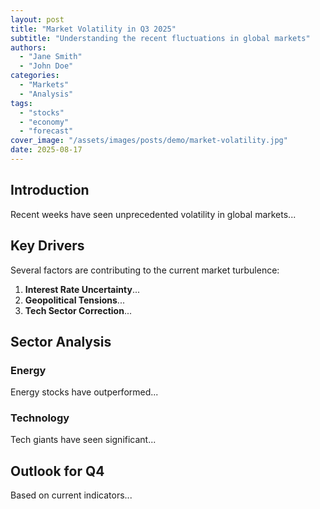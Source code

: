 ```yaml
---
layout: post
title: "Market Volatility in Q3 2025"
subtitle: "Understanding the recent fluctuations in global markets"
authors: 
  - "Jane Smith"
  - "John Doe"
categories: 
  - "Markets"
  - "Analysis"
tags: 
  - "stocks"
  - "economy"
  - "forecast"
cover_image: "/assets/images/posts/demo/market-volatility.jpg"
date: 2025-08-17
---
```


## Introduction
Recent weeks have seen unprecedented volatility in global markets...

## Key Drivers
Several factors are contributing to the current market turbulence:

1. **Interest Rate Uncertainty**...
2. **Geopolitical Tensions**...
3. **Tech Sector Correction**...

## Sector Analysis
### Energy
Energy stocks have outperformed...

### Technology
Tech giants have seen significant...

## Outlook for Q4
Based on current indicators...